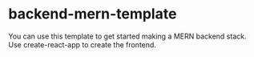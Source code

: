 # backend-mern-template

You can use this template to get started making a MERN backend stack. Use create-react-app to create the frontend.
